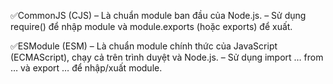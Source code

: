 ✅CommonJS (CJS)
– Là chuẩn module ban đầu của Node.js.
– Sử dụng require() để nhập module và module.exports (hoặc exports) để xuất.

✅ESModule (ESM)
– Là chuẩn module chính thức của JavaScript (ECMAScript), chạy cả trên trình duyệt và Node.js.
– Sử dụng import … from … và export … để nhập/xuất module.